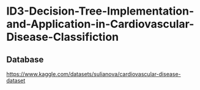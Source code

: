 # ID3-Decision-Tree-Implementation-and-Application-in-Cardiovascular-Disease-Classifiction

## Database
https://www.kaggle.com/datasets/sulianova/cardiovascular-disease-dataset
